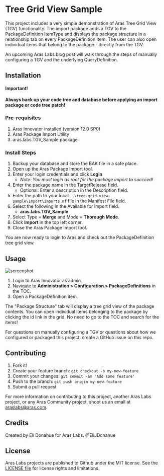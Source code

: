 # Tree Grid View Sample

This project includes a very simple demonstration of Aras Tree Grid View (TGV) functionality. The import package adds a TGV to the PackageDefinition ItemType and displays the package structure in a relationship tab on every PackageDefinition item. The user can also open individual items that belong to the package - directly from the TGV.

An upcoming Aras Labs blog post will walk through the steps of manually configuring a TGV and the underlying QueryDefinition.  


## Installation

#### Important!
**Always back up your code tree and database before applying an import package or code tree patch!**

### Pre-requisites

1. Aras Innovator installed (version 12.0 SP0)
2. Aras Package Import Utility
3. aras.labs.TGV_Sample package

### Install Steps

1. Backup your database and store the BAK file in a safe place.
2. Open up the Aras Package Import tool.
3. Enter your login credentials and click **Login**
    * _Note: You must login as root for the package import to succeed!_
4. Enter the package name in the TargetRelease field.
    * Optional: Enter a description in the Description field.
5. Enter the path to your local `..\tree-grid-view-sample\Import\imports.mf` file in the Manifest File field.
6. Select the following in the Available for Import field.
    * **aras.labs.TGV_Sample**
7. Select Type = **Merge** and Mode = **Thorough Mode**.
8. Click **Import** in the top left corner.
9. Close the Aras Package Import tool.

You are now ready to login to Aras and check out the PackageDefinition tree grid view.

## Usage

![screenshot](Screenshots/screenshot.png)

1. Login to Aras Innovator as admin.
2. Navigate to **Administration > Configuration > PackageDefinitions** in the TOC.
3. Open a PackageDefinition item. 

The "Package Structure" tab will display a tree grid view of the package contents. You can open individual items belonging to the package by clicking the id link in the grid. No need to go to the TOC and search for the items!

For questions on manually configuring a TGV or questions about how we configured or packaged this project, create a GitHub issue on this repo. 

## Contributing

1. Fork it!
2. Create your feature branch: `git checkout -b my-new-feature`
3. Commit your changes: `git commit -am 'Add some feature'`
4. Push to the branch: `git push origin my-new-feature`
5. Submit a pull request

For more information on contributing to this project, another Aras Labs project, or any Aras Community project, shoot us an email at araslabs@aras.com.

## Credits

Created by Eli Donahue for Aras Labs. @EliJDonahue

## License

Aras Labs projects are published to Github under the MIT license. See the [LICENSE file](./LICENSE.md) for license rights and limitations.

